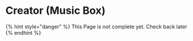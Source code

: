 # Creator (Music Box)

{% hint style="danger" %}
This Page is not complete yet. Check back later
{% endhint %}

